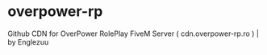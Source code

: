 # overpower-rp

Github CDN for OverPower RolePlay FiveM Server ( cdn.overpower-rp.ro ) | by Englezuu
